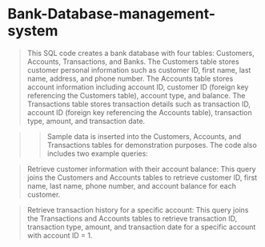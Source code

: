 # Bank-Database-management-system

>This SQL code creates a bank database with four tables: Customers, Accounts, Transactions, and Banks. 
>The Customers table stores customer personal information such as customer ID, first name, last name, address, and phone number. 
>The Accounts table stores account information including account ID, customer ID (foreign key referencing the Customers table), account type, and balance. 
>The Transactions table stores transaction details such as transaction ID, account ID (foreign key referencing the Accounts table), transaction type, amount, and transaction date.

>>Sample data is inserted into the Customers, Accounts, and Transactions tables for demonstration purposes. The code also includes two example queries:

>Retrieve customer information with their account balance: This query joins the Customers and Accounts tables to retrieve customer ID, first name, last name, phone number, and account balance for each customer.

>Retrieve transaction history for a specific account: This query joins the Transactions and Accounts tables to retrieve transaction ID, transaction type, amount, and transaction date for a specific account with account ID = 1.

